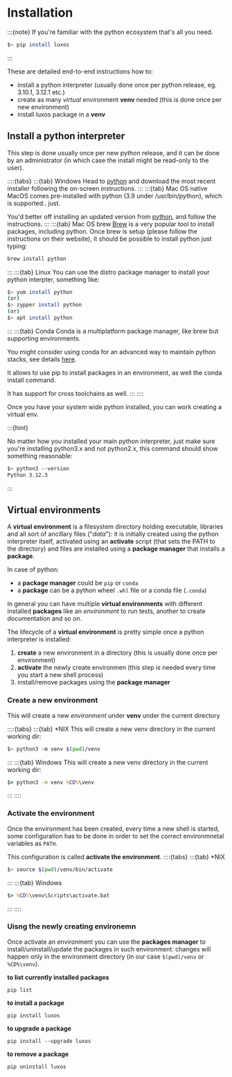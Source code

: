 # Installation

:::{note}
If you're familiar with the python ecosystem that's all you need.
```bash
$> pip install luxos
```
:::

These are detailed end-to-end instructions how to:
- install a python interpreter (usually done once per python release, eg. 3.10.1, 3.12.1 etc.)
- create as many *virtual* environment **venv** needed (this is done once per new environment)
- install luxos package in a **venv**


## Install a python interpreter

This step is done usually once per new python release, and it can be done by 
an administrator (in which case the install might be read-only to the user).

::::{tabs}
:::{tab} Windows
Head to [python](https://www.python.org/downloads) and download the 
most recent installer following the on-screen instructions.
:::
:::{tab} Mac OS native
MacOS comes pre-installed with python (3.9 under /usr/bin/python), which is supported.. just.

You'd better off installing an updated version from [python](https://www.python.org/downloads),
and follow the instructions.
:::
:::{tab} Mac OS brew
[Brew](https://brew.sh) is a very popular tool to install packages, including python. Once brew is setup 
(please follow the instructions on their website), it should be possible to install python just typing:

```bash
brew install python
```
:::
:::{tab} Linux
You can use the distro package manager to install your python interpter, something like:

```bash
$> yum install python
(or)
$> zypper install python
(or)
$> apt install python
```
:::
:::{tab} Conda
Conda is a multiplatform package manager, like brew but supporting environments.

You might consider using conda for an advanced way to maintain python stacks, see details
[here](https://conda.io/projects/conda/en/latest/user-guide/install/index.html).

It allows to use pip to install packages in an environment, as well the conda install command.

It has support for cross toolchains as well.
:::
::::


Once you have your system wide python installed, you can work creating a virtual env.

:::{hint}

No matter how you installed your main python interpreter, 
just make sure you're installing python3.x and not python2.x, this command should show something 
reasonable:

```bash
$> python3 --version
Python 3.12.3
```
:::


## Virtual environments

A **virtual environment** is a filesystem directory holding executable, libraries and 
all sort of ancillary files ("*data*"): it is initially created using the python 
interpreter itself, activated using an **activate** script (that sets the PATH 
to the directory) and files are installed using a **package manager** that installs
a **package**.

In case of python:
- a **package manager** could be `pip` or `conda`
- a **package** can be a python wheel `.whl` file or a conda file (`.conda`)
 
In general you can have multiple **virtual environments** with different installed **packages**
like an *environment* to run tests, another to create documentation and so on.

The lifecycle of a **virtual environment** is pretty simple once a python interpreter is installed:

1. **create** a new environment in a directory (this is usually done once per environment)
2. **activate** the newly create environmen (this step is needed every time you start a new shell process)
3. install/remove packages using the **package manager**

### Create a new environment

This will create a new *environment* under **venv** under the current directory 

::::{tabs}
:::{tab} *NIX
This will create a new venv directory in the current working dir:
``` bash
$> python3 -m venv $(pwd)/venv
```
:::
:::{tab} Windows
This will create a new venv directory in the current working dir:
```bat
$> python3 -m venv %CD%\venv
```
:::
::::

### Activate the environment
Once the environment has been created, every time a new shell is started, some configuration has
to be done in order to set the correct environmnetal variables as `PATH`.

This configuration is called **activate the environment**.
::::{tabs}
:::{tab} *NIX
``` bash
$> source $(pwd)/venv/bin/activate
```
:::
:::{tab} Windows
```bat
$> %CD%\venv\Scripts\activate.bat
```
:::
::::

### Uisng the newly creating environemn

Once activate an environment you can  use the **packages manager** to install/uninstall/update 
the packages in such environment: changes will happen only in the environment directory (in our case
`$(pwd)/venv` or `%CD%\venv`).


**to list currently installed packages**
```
pip list
```

**to install a package**
```
pip install luxos
```

**to upgrade a package**
```
pip install --upgrade luxos
```

**to remove a package**
```
pip uninstall luxos
```

